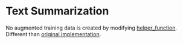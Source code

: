 # Text Summarization

No augmented training data is created by modifying [helper_function](https://github.com/tahmedge/Text-Summarization/blob/master/DDA_Original/models/basic_files/dataset_iterator.py). Different than [original implementation](https://github.com/PrekshaNema25/DiverstiyBasedAttentionMechanism/blob/master/models/basic_files/dataset_iterator.py).


